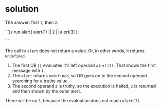 # solution

The answer: first `1`, then `2`.

\`\`\`js run alert\( alert\(1\) \|\| 2 \|\| alert\(3\) \);

\`\`\`

The call to `alert` does not return a value. Or, in other words, it returns `undefined`.

1. The first OR `||` evaluates it's left operand `alert(1)`. That shows the first message with `1`.
2. The `alert` returns `undefined`, so OR goes on to the second operand searching for a truthy value.
3. The second operand `2` is truthy, so the execution is halted, `2` is returned and then shown by the outer alert.

There will be no `3`, because the evaluation does not reach `alert(3)`.

